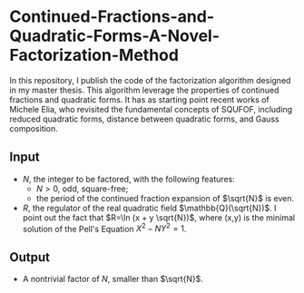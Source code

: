 # Continued-Fractions-and-Quadratic-Forms-A-Novel-Factorization-Method
In this repository, I publish the code of the factorization algorithm designed in my master thesis. 
This algorithm leverage the properties of continued fractions and quadratic forms.
It has as starting point recent works of Michele Elia, who revisited the fundamental concepts of SQUFOF, including reduced quadratic forms, distance between quadratic forms, and Gauss composition.
## Input
- $N$, the integer to be factored, with the following features:
  - $N>0$, odd, square-free;
  - the period of the continued fraction expansion of $\sqrt{N}$ is even.
- $R$, the regulator of the real quadratic field $\mathbb{Q}(\sqrt{N})$. I point out the fact that $R=\ln (x + y \sqrt{N})$, where (x,y) is the minimal solution of the Pell's Equation $X^2 - NY^2=1$.
## Output
- A nontrivial factor of $N$, smaller than $\sqrt{N}$.
